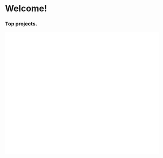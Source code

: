 
# Welcome!

### Top projects.
<div align="center" width="100%">
	<img src="git.svg" width="100%" height="400" alt="Click to see the source">
</div>

